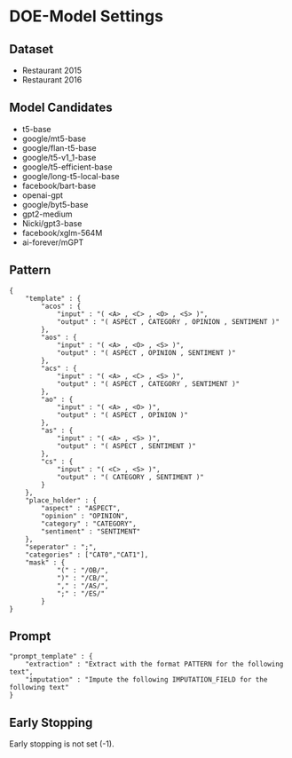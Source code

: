 # DOE-Model Settings

## Dataset
* Restaurant 2015
* Restaurant 2016

## Model Candidates
* t5-base
* google/mt5-base
* google/flan-t5-base
* google/t5-v1_1-base
* google/t5-efficient-base
* google/long-t5-local-base
* facebook/bart-base
* openai-gpt
* google/byt5-base
* gpt2-medium
* Nicki/gpt3-base
* facebook/xglm-564M
* ai-forever/mGPT

## Pattern
```
{
    "template" : {
        "acos" : {
            "input" : "( <A> , <C> , <O> , <S> )",
            "output" : "( ASPECT , CATEGORY , OPINION , SENTIMENT )"
        },
        "aos" : {
            "input" : "( <A> , <O> , <S> )",
            "output" : "( ASPECT , OPINION , SENTIMENT )"
        },
        "acs" : {
            "input" : "( <A> , <C> , <S> )",
            "output" : "( ASPECT , CATEGORY , SENTIMENT )"
        },
        "ao" : {
            "input" : "( <A> , <O> )",
            "output" : "( ASPECT , OPINION )"
        },
        "as" : {
            "input" : "( <A> , <S> )",
            "output" : "( ASPECT , SENTIMENT )"
        },
        "cs" : {
            "input" : "( <C> , <S> )",
            "output" : "( CATEGORY , SENTIMENT )"
        }
    },
    "place_holder" : {
        "aspect" : "ASPECT",
        "opinion" : "OPINION",
        "category" : "CATEGORY",
        "sentiment" : "SENTIMENT"
    },
    "seperator" : ";",
    "categories" : ["CAT0","CAT1"],
    "mask" : {
            "(" : "/OB/",
            ")" : "/CB/",
            "," : "/AS/",
            ";" : "/ES/"
        }
}
```

## Prompt
```
"prompt_template" : {
    "extraction" : "Extract with the format PATTERN for the following text",
    "imputation" : "Impute the following IMPUTATION_FIELD for the following text"
}
```

## Early Stopping
Early stopping is not set (-1).